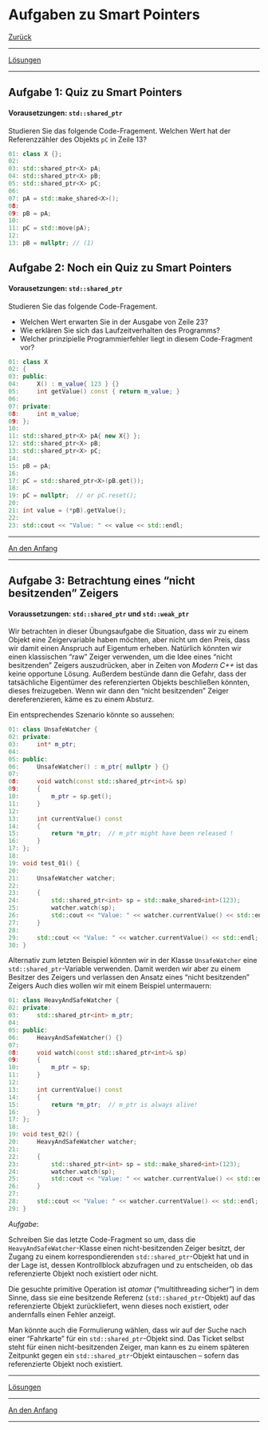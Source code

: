 # Aufgaben zu Smart Pointers

[Zurück](Exercises.md)

---

[Lösungen](Exercises_15_SmartPointers.cpp)

---

## Aufgabe 1: Quiz zu Smart Pointers

#### Vorausetzungen: `std::shared_ptr`

Studieren Sie das folgende Code-Fragement.
Welchen Wert hat der Referenzzähler des Objekts `pC` in Zeile 13?

```cpp
01: class X {};
02: 
03: std::shared_ptr<X> pA;
04: std::shared_ptr<X> pB;
05: std::shared_ptr<X> pC;
06: 
07: pA = std::make_shared<X>(); 
08: 
09: pB = pA;
10: 
11: pC = std::move(pA); 
12: 
13: pB = nullptr; // (1)
```

## Aufgabe 2: Noch ein Quiz zu Smart Pointers

#### Vorausetzungen: `std::shared_ptr`

Studieren Sie das folgende Code-Fragement.

  * Welchen Wert erwarten Sie in der Ausgabe von Zeile 23?
  * Wie erklären Sie sich das Laufzeitverhalten des Programms?
  * Welcher prinzipielle Programmierfehler liegt in diesem Code-Fragment vor?

```cpp
01: class X
02: {
03: public:
04:     X() : m_value{ 123 } {}
05:     int getValue() const { return m_value; }
06: 
07: private:
08:     int m_value;
09: };
10: 
11: std::shared_ptr<X> pA{ new X{} };
12: std::shared_ptr<X> pB;
13: std::shared_ptr<X> pC;
14: 
15: pB = pA;
16: 
17: pC = std::shared_ptr<X>(pB.get());
18: 
19: pC = nullptr;  // or pC.reset();
20: 
21: int value = (*pB).getValue();
22: 
23: std::cout << "Value: " << value << std::endl; 
```

---

[An den Anfang](#aufgaben-zu-smart-pointers)

---

## Aufgabe 3: Betrachtung eines &ldquo;nicht besitzenden&rdquo; Zeigers

#### Voraussetzungen: `std::shared_ptr` und `std::weak_ptr`

Wir betrachten in dieser Übungsaufgabe die Situation, dass wir zu einem Objekt
eine Zeigervariable haben möchten, aber nicht um den Preis, dass wir damit
einen Anspruch auf Eigentum erheben.
Natürlich könnten wir einen klassischen &ldquo;raw&rdquo; Zeiger verwenden,
um die Idee eines &ldquo;nicht besitzenden&rdquo; Zeigers auszudrücken,
aber in Zeiten von *Modern C++* ist das keine opportune Lösung.
Außerdem bestünde dann die Gefahr, dass der tatsächliche Eigentümer des referenzierten Objekts beschließen könnten, dieses freizugeben.
Wenn wir dann den &ldquo;nicht besitzenden&rdquo; Zeiger dereferenzieren, käme es zu einem Absturz.

Ein entsprechendes Szenario könnte so aussehen:

```cpp
01: class UnsafeWatcher {
02: private:
03:     int* m_ptr;
04: 
05: public:
06:     UnsafeWatcher() : m_ptr{ nullptr } {}
07: 
08:     void watch(const std::shared_ptr<int>& sp)
09:     {
10:         m_ptr = sp.get();
11:     }
12: 
13:     int currentValue() const
14:     {
15:         return *m_ptr;  // m_ptr might have been released !
16:     }
17: };
18: 
19: void test_01() {
20: 
21:     UnsafeWatcher watcher;
22: 
23:     {
24:         std::shared_ptr<int> sp = std::make_shared<int>(123);
25:         watcher.watch(sp);
26:         std::cout << "Value: " << watcher.currentValue() << std::endl;
27:     }
28: 
29:     std::cout << "Value: " << watcher.currentValue() << std::endl;
30: }
```

Alternativ zum letzten Beispiel könnten wir in der Klasse `UnsafeWatcher` eine `std::shared_ptr`-Variable verwenden.
Damit werden wir aber zu einem Besitzer des Zeigers und verlassen den Ansatz eines &ldquo;nicht besitzenden&rdquo; Zeigers
Auch dies wollen wir mit einem Beispiel untermauern:

```cpp
01: class HeavyAndSafeWatcher {
02: private:
03:     std::shared_ptr<int> m_ptr;
04: 
05: public:
06:     HeavyAndSafeWatcher() {}
07: 
08:     void watch(const std::shared_ptr<int>& sp)
09:     {
10:         m_ptr = sp;
11:     }
12: 
13:     int currentValue() const
14:     {
15:         return *m_ptr;  // m_ptr is always alive!
16:     }
17: };
18: 
19: void test_02() {
20:     HeavyAndSafeWatcher watcher;
21: 
22:     {
23:         std::shared_ptr<int> sp = std::make_shared<int>(123);
24:         watcher.watch(sp);
25:         std::cout << "Value: " << watcher.currentValue() << std::endl;
26:     }
27: 
28:     std::cout << "Value: " << watcher.currentValue() << std::endl;
29: }
```

*Aufgabe*: 

Schreiben Sie das letzte Code-Fragment so um, dass die `HeavyAndSafeWatcher`-Klasse einen nicht-besitzenden Zeiger besitzt,
der Zugang zu einem korrespondierenden `std::shared_ptr`-Objekt hat und in der Lage ist, 
dessen Kontrollblock abzufragen und zu entscheiden, ob das referenzierte Objekt noch existiert oder nicht.

Die gesuchte primitive Operation ist *atomar* (&ldquo;multithreading sicher&rdquo;) in dem Sinne,
dass sie eine besitzende Referenz (`std::shared_ptr`-Objekt) auf das
referenzierte Objekt zurückliefert, wenn dieses noch existiert, oder andernfalls einen Fehler anzeigt.

Man könnte auch die Formulierung wählen, dass wir auf der Suche nach einer &ldquo;Fahrkarte&rdquo;
für ein `std::shared_ptr`-Objekt sind.
Das Ticket selbst steht für einen nicht-besitzenden Zeiger,
man kann es zu einem späteren Zeitpunkt gegen ein `std::shared_ptr`-Objekt eintauschen &ndash; sofern
das referenzierte Objekt noch existiert.

---

[Lösungen](Exercises_15_SmartPointers.cpp)

---

[An den Anfang](#aufgaben-zu-smart-pointers)

---
